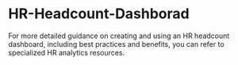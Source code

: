 # HR-Headcount-Dashborad
For more detailed guidance on creating and using an HR headcount dashboard, including best practices and benefits, you can refer to specialized HR analytics resources.
